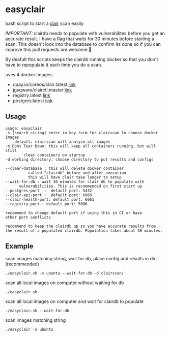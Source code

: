 # easyclair
bash script to start a [clair](https://coreos.com/clair/docs/latest/) scan easily 

*IMPORTANT:* clairdb needs to populate with vulnerabilites before you get an accurate result. I have a flag that waits for 30 minutes before starting a scan. This doesn't look into the database to confirm its done so if you can improve this pull requests are welcome 🙂

By deafult this scripts keeps the clairdb running docker so that you don't have to repopulate it each time you do a scan.


uses 4 docker images:
 - quay.io/coreos/clair:latest [link](https://quay.io/repository/coreos/clair?tag=latest&tab=tags)
 - jgsqware/clairctl:master [link](https://hub.docker.com/r/jgsqware/clairctl)
 - registry:latest [link](https://hub.docker.com/_/registry)
 - postgres:latest [link](https://hub.docker.com/_/postgres)

## Usage
```
usage: easyclair
-s [search string] enter in key term for clairscan to choose docker images
	default: clairscan will analyze all images
-n Dont Tear Down: this will keep all containers running, but will still
        clear containers on startup
-d working directory: choose directory to put results and configs

--clear-database : this will delete docker container
          called "clairdb" before and after execution
          this will have clair take longer to setup
--wait-for-db : wait 30 minutes for clair db to populate with
	  vulnerabilities. This is recommended on first start up
--postgres-port  :  default port: 5432
--clair-api-port :  default port: 6060
--clair-health-port: default port: 6061
--registry-port : default port: 5000

recommend to change default port if using this in CI or have
other port conflicts

recommend to keep the clairdb up so you have accurate results from
the result of a populated clairdb. Population takes about 30 minutes.
```
## Example
scan images matching string, wait for db, place config and results in dir (recommended)

`./easyclair.sh -s ubuntu --wait-for-db -d clairscan/`

scan all local images on computer without waiting for db

`./easyclair.sh`

scan all local images on computer and wait for clairdb to populate

`./easyclair.sh --wait-for-db`

scan images matching string 

`./easyclair -s ubuntu`
